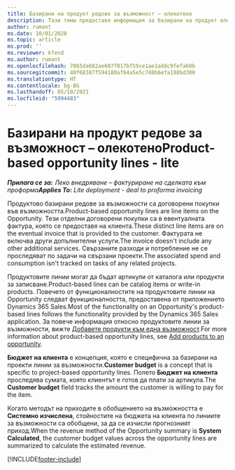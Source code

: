 ```yaml
---
title: Базирани на продукт редове за възможност – олекотено
description: Тази тема предоставя информация за базирани на продукт елементи от ред на възможност в Project Operations.
author: rumant
ms.date: 10/01/2020
ms.topic: article
ms.prod: ''
ms.reviewer: kfend
ms.author: rumant
ms.openlocfilehash: 7865da682ae607f017bf59ce1ae1addc9fefa60b
ms.sourcegitcommit: 40f68387f594180af64a5e5c748b6efa188bd300
ms.translationtype: HT
ms.contentlocale: bg-BG
ms.lasthandoff: 05/10/2021
ms.locfileid: "5994483"
---
```

# <a name="product-based-opportunity-lines---lite"></a><span data-ttu-id="627f8-103">Базирани на продукт редове за възможност – олекотено</span><span class="sxs-lookup"><span data-stu-id="627f8-103">Product-based opportunity lines - lite</span></span>

<span data-ttu-id="627f8-104">_**Прилага се за:** Леко внедряване – фактуриране на сделката към проформа_</span><span class="sxs-lookup"><span data-stu-id="627f8-104">_**Applies To:** Lite deployment - deal to proforma invoicing_</span></span>

<span data-ttu-id="627f8-105">Продуктово базирани редове за възможности са договорени покупки във възможността.</span><span class="sxs-lookup"><span data-stu-id="627f8-105">Product-based opportunity lines are line items on the Opportunity.</span></span> <span data-ttu-id="627f8-106">Тези отделни договорени покупки са в евентуалната фактура, която се предоставя на клиента.</span><span class="sxs-lookup"><span data-stu-id="627f8-106">These distinct line items are on the eventual invoice that is provided to the customer.</span></span> <span data-ttu-id="627f8-107">Фактурата не включва други допълнителни услуги.</span><span class="sxs-lookup"><span data-stu-id="627f8-107">The invoice doesn't include any other additional services.</span></span> <span data-ttu-id="627f8-108">Свързаните разходи и потребление не се проследяват по задачи на свързани проекти.</span><span class="sxs-lookup"><span data-stu-id="627f8-108">The associated spend and consumption isn't tracked on tasks of any related projects.</span></span>

<span data-ttu-id="627f8-109">Продуктовите линии могат да бъдат артикули от каталога или продукти за записване.</span><span class="sxs-lookup"><span data-stu-id="627f8-109">Product-based lines can be catalog items or write-in products.</span></span> <span data-ttu-id="627f8-110">Повечето от функционалностите на продуктовите линии на Opportunity следват функционалността, предоставена от приложението Dynamics 365 Sales.</span><span class="sxs-lookup"><span data-stu-id="627f8-110">Most of the functionality on an Opportunity's product-based lines follows the functionality provided by the Dynamics 365 Sales application.</span></span> <span data-ttu-id="627f8-111">За повече информация относно продуктовите линии за възможности, вижте [Добавете продукти към една възможност](/dynamics365/sales-enterprise/add-products-opportunity).</span><span class="sxs-lookup"><span data-stu-id="627f8-111">For more information about product-based opportunity lines, see [Add products to an opportunity](/dynamics365/sales-enterprise/add-products-opportunity).</span></span>

<span data-ttu-id="627f8-112">**Бюджет на клиента** е концепция, която е специфична за базирани на проекти линии за възможности.</span><span class="sxs-lookup"><span data-stu-id="627f8-112">**Customer budget** is a concept that is specific to project-based opportunity lines.</span></span> <span data-ttu-id="627f8-113">Полето **Бюджет на клиента** проследява сумата, която клиентът е готов да плати за артикула.</span><span class="sxs-lookup"><span data-stu-id="627f8-113">The **Customer budget** field tracks the amount the customer is willing to pay for the item.</span></span>

<span data-ttu-id="627f8-114">Когато методът на приходите в обобщението на възможността е **Системно изчислена**, стойностите на бюджета на клиента по линиите за възможности са обобщени, за да се изчисли прогнозният приход.</span><span class="sxs-lookup"><span data-stu-id="627f8-114">When the revenue method of the Opportunity summary is **System Calculated**, the customer budget values across the opportunity lines are summarized to calculate the estimated revenue.</span></span> 



[!INCLUDE[footer-include](../../includes/footer-banner.md)]